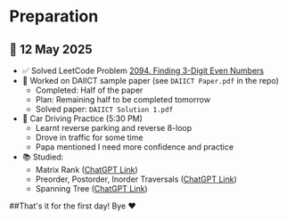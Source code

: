 # Preparation
## 📅 12 May 2025

- ✅ Solved LeetCode Problem [2094. Finding 3-Digit Even Numbers](https://leetcode.com/problems/finding-3-digit-even-numbers/)
- 📘 Worked on DAIICT sample paper (see `DAIICT Paper.pdf` in the repo)
  - Completed: Half of the paper
  - Plan: Remaining half to be completed tomorrow
  - Solved paper: `DAIICT Solution 1.pdf`
- 🚗 Car Driving Practice (5:30 PM)
  - Learnt reverse parking and reverse 8-loop
  - Drove in traffic for some time
  - Papa mentioned I need more confidence and practice
- 📚 Studied:
  - Matrix Rank ([ChatGPT Link](https://chatgpt.com/c/6821a04a-2d90-800e-bfcd-d1f2ceb35306))
  - Preorder, Postorder, Inorder Traversals ([ChatGPT Link](https://chatgpt.com/c/6822075a-cbc4-800e-b803-abd81251457e))
  - Spanning Tree ([ChatGPT Link](https://chatgpt.com/c/682207f4-e5c4-800e-91b5-fef82d462eca))

##That's it for the first day! Bye ❤️




